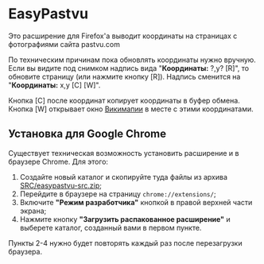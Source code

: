 # EasyPastvu
Это расширение для Firefox'а выводит координаты на страницах с фотографиями сайта pastvu.com
  
По техническим причинам пока обновлять координаты нужно вручную. Если вы видите под снимком надпись вида "**Координаты:** ?,y? [R]", то обновите страницу (или нажмите кнопку [R]). Надпись сменится на "**Координаты:** x,y [C] [W]".

Кнопка [С] после координат копирует координаты в буфер обмена. Кнопка [W] открывает окно [Викимапии](https://wikimapia.org) в месте с этими координатами.

## Установка для Google Chrome
Существует техническая возможность установить расширение и в браузере Chrome. Для этого:
1. Создайте новый каталог и скопируйте туда файлы из архива [SRC/easypastvu-src.zip](https://github.com/vgiv/easypastvu/blob/master/SRC/easypastvu-src.zip);
2. Перейдите в браузере на страницу `chrome://extensions/`;
3. Включите **"Режим разработчика"** кнопкой в правой верхней части экрана;
4. Нажмите кнопку **"Загрузить распакованное расширение"** и выберете каталог, созданный вами в первом пункте.

Пункты 2-4 нужно будет повторять каждый раз после перезагрузки браузера.
